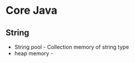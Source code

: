 # Core Java
 ## String
 * String pool - Collection memory of string type 
 * heap memory - 
 
    
   
